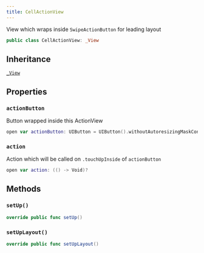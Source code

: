 ```yaml
---
title: CellActionView
---
```


View which wraps inside `SwipeActionButton` for leading layout

``` swift
public class CellActionView: _View 
```

## Inheritance

[`_View`](../../common-views/_view)

## Properties

### `actionButton`

Button wrapped inside this ActionView

``` swift
open var actionButton: UIButton = UIButton().withoutAutoresizingMaskConstraints
```

### `action`

Action which will be called on `.touchUpInside` of `actionButton`

``` swift
open var action: (() -> Void)?
```

## Methods

### `setUp()`

``` swift
override public func setUp() 
```

### `setUpLayout()`

``` swift
override public func setUpLayout() 
```
